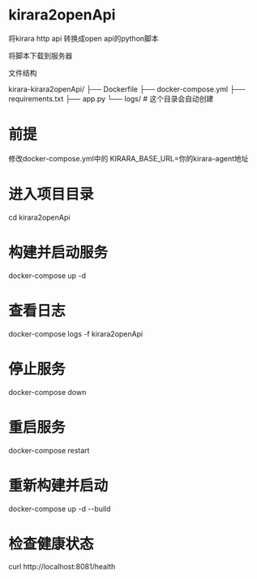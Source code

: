 # kirara2openApi
将kirara http api 转换成open api的python脚本

将脚本下载到服务器

文件结构

kirara-kirara2openApi/
├── Dockerfile
├── docker-compose.yml
├── requirements.txt
├── app.py
└── logs/                   # 这个目录会自动创建



# 前提
修改docker-compose.yml中的 KIRARA_BASE_URL=你的kirara-agent地址


# 进入项目目录
cd kirara2openApi
 
# 构建并启动服务
docker-compose up -d


 
# 查看日志
docker-compose logs -f kirara2openApi


# 停止服务
docker-compose down


# 重启服务
docker-compose restart
 
# 重新构建并启动
docker-compose up -d --build



# 检查健康状态
curl http://localhost:8081/health
